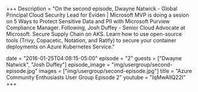 +++
Description = "On the second episode, Dwayne Natwick - Global Principal Cloud Security Lead for Eviden | Microsoft MVP is doing a sesion on 5 Ways to Protect Sensitive Data and PII with Microsoft Purview Compliance Manager. Following, Josh Duffey - Senior Cloud Advocate at Microsoft. Secure Supply Chain on AKS. Learn how to use open-source tools (Trivy, Copacetic, Notation, and Ratify) to secure your container deployments on Azure Kubernetes Service."

date = "2016-01-25T04:08:15-05:00"
episode = "2"
guests = ["Dwayne Natwick", "Josh Duffey"]
episode_image = "img/usergroup/second-episode.jpg"
images = ["img/usergroup/second-episode.jpg"]
title = "Azure Community Enthusiasts User Group Episode 2"
youtube = "IqMwAllQ22I"
+++

<!--more-->
